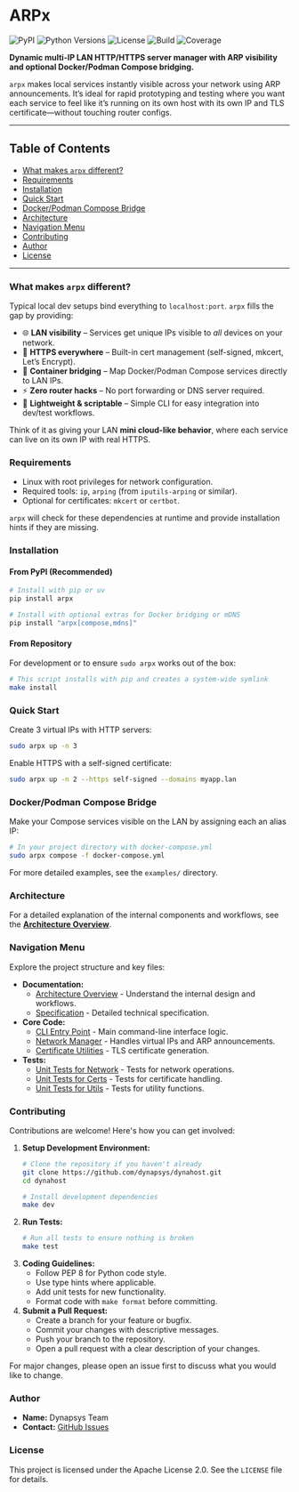# ARPx

![PyPI](https://img.shields.io/pypi/v/arpx)
![Python Versions](https://img.shields.io/pypi/pyversions/arpx)
![License](https://img.shields.io/github/license/dynapsys/dynahost)
![Build](https://img.shields.io/github/actions/workflow/status/dynapsys/dynahost/ci.yml?branch=main)
![Coverage](https://img.shields.io/badge/Coverage-32%25-green)

**Dynamic multi-IP LAN HTTP/HTTPS server manager with ARP visibility and optional Docker/Podman Compose bridging.**

`arpx` makes local services instantly visible across your network using ARP announcements. It’s ideal for rapid prototyping and testing where you want each service to feel like it’s running on its own host with its own IP and TLS certificate—without touching router configs.

---

## Table of Contents

- [What makes `arpx` different?](#what-makes-arpx-different)
- [Requirements](#requirements)
- [Installation](#installation)
- [Quick Start](#quick-start)
- [Docker/Podman Compose Bridge](#dockerpodman-compose-bridge)
- [Architecture](#architecture)
- [Navigation Menu](#navigation-menu)
- [Contributing](#contributing)
- [Author](#author)
- [License](#license)

---

### What makes `arpx` different?

Typical local dev setups bind everything to `localhost:port`. `arpx` fills the gap by providing:

* 🌐 **LAN visibility** – Services get unique IPs visible to *all* devices on your network.
* 🔑 **HTTPS everywhere** – Built-in cert management (self-signed, mkcert, Let’s Encrypt).
* 🐳 **Container bridging** – Map Docker/Podman Compose services directly to LAN IPs.
* ⚡ **Zero router hacks** – No port forwarding or DNS server required.
* 🧩 **Lightweight & scriptable** – Simple CLI for easy integration into dev/test workflows.

Think of it as giving your LAN **mini cloud-like behavior**, where each service can live on its own IP with real HTTPS.

### Requirements

- Linux with root privileges for network configuration.
- Required tools: `ip`, `arping` (from `iputils-arping` or similar).
- Optional for certificates: `mkcert` or `certbot`.

`arpx` will check for these dependencies at runtime and provide installation hints if they are missing.

### Installation

#### From PyPI (Recommended)

```bash
# Install with pip or uv
pip install arpx

# Install with optional extras for Docker bridging or mDNS
pip install "arpx[compose,mdns]"
```

#### From Repository

For development or to ensure `sudo arpx` works out of the box:

```bash
# This script installs with pip and creates a system-wide symlink
make install
```

### Quick Start

Create 3 virtual IPs with HTTP servers:

```bash
sudo arpx up -n 3
```

Enable HTTPS with a self-signed certificate:

```bash
sudo arpx up -n 2 --https self-signed --domains myapp.lan
```

### Docker/Podman Compose Bridge

Make your Compose services visible on the LAN by assigning each an alias IP:

```bash
# In your project directory with docker-compose.yml
sudo arpx compose -f docker-compose.yml
```

For more detailed examples, see the `examples/` directory.

### Architecture

For a detailed explanation of the internal components and workflows, see the [**Architecture Overview**](docs/architecture.md).

### Navigation Menu

Explore the project structure and key files:
- **Documentation:**
  - [Architecture Overview](docs/architecture.md) - Understand the internal design and workflows.
  - [Specification](docs/SPEC.md) - Detailed technical specification.
- **Core Code:**
  - [CLI Entry Point](src/arpx/cli.py) - Main command-line interface logic.
  - [Network Manager](src/arpx/network.py) - Handles virtual IPs and ARP announcements.
  - [Certificate Utilities](src/arpx/certs.py) - TLS certificate generation.
- **Tests:**
  - [Unit Tests for Network](tests/unit/test_network.py) - Tests for network operations.
  - [Unit Tests for Certs](tests/unit/test_certs.py) - Tests for certificate handling.
  - [Unit Tests for Utils](tests/unit/test_utils.py) - Tests for utility functions.

### Contributing

Contributions are welcome! Here's how you can get involved:

1. **Setup Development Environment:**
   ```bash
   # Clone the repository if you haven't already
   git clone https://github.com/dynapsys/dynahost.git
   cd dynahost

   # Install development dependencies
   make dev
   ```
2. **Run Tests:**
   ```bash
   # Run all tests to ensure nothing is broken
   make test
   ```
3. **Coding Guidelines:**
   - Follow PEP 8 for Python code style.
   - Use type hints where applicable.
   - Add unit tests for new functionality.
   - Format code with `make format` before committing.
4. **Submit a Pull Request:**
   - Create a branch for your feature or bugfix.
   - Commit your changes with descriptive messages.
   - Push your branch to the repository.
   - Open a pull request with a clear description of your changes.

For major changes, please open an issue first to discuss what you would like to change.

### Author

- **Name:** Dynapsys Team
- **Contact:** [GitHub Issues](https://github.com/dynapsys/dynahost/issues)

### License

This project is licensed under the Apache License 2.0. See the `LICENSE` file for details.
